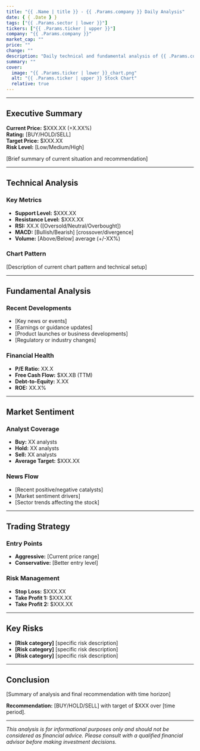 ```yaml
---
title: "{{ .Name | title }} - {{ .Params.company }} Daily Analysis"
date: { { .Date } }
tags: ["{{ .Params.sector | lower }}"]
tickers: ["{{ .Params.ticker | upper }}"]
company: "{{ .Params.company }}"
market_cap: ""
price: ""
change: ""
description: "Daily technical and fundamental analysis of {{ .Params.company }} ({{ .Params.ticker | upper }}) stock performance, market sentiment, and trading recommendations."
summary: ""
cover:
  image: "{{ .Params.ticker | lower }}_chart.png"
  alt: "{{ .Params.ticker | upper }} Stock Chart"
  relative: true
---
```


---

## Executive Summary

**Current Price:** $XXX.XX (+X.XX%)  
**Rating:** [BUY/HOLD/SELL]  
**Target Price:** $XXX.XX  
**Risk Level:** [Low/Medium/High]

[Brief summary of current situation and recommendation]

---

## Technical Analysis

### Key Metrics

- **Support Level:** $XXX.XX
- **Resistance Level:** $XXX.XX
- **RSI:** XX.X ([Oversold/Neutral/Overbought])
- **MACD:** [Bullish/Bearish] [crossover/divergence]
- **Volume:** [Above/Below] average (+/-XX%)

### Chart Pattern

[Description of current chart pattern and technical setup]

---

## Fundamental Analysis

### Recent Developments

- [Key news or events]
- [Earnings or guidance updates]
- [Product launches or business developments]
- [Regulatory or industry changes]

### Financial Health

- **P/E Ratio:** XX.X
- **Free Cash Flow:** $XX.XB (TTM)
- **Debt-to-Equity:** X.XX
- **ROE:** XX.X%

---

## Market Sentiment

### Analyst Coverage

- **Buy:** XX analysts
- **Hold:** XX analysts
- **Sell:** XX analysts
- **Average Target:** $XXX.XX

### News Flow

- [Recent positive/negative catalysts]
- [Market sentiment drivers]
- [Sector trends affecting the stock]

---

## Trading Strategy

### Entry Points

- **Aggressive:** [Current price range]
- **Conservative:** [Better entry level]

### Risk Management

- **Stop Loss:** $XXX.XX
- **Take Profit 1:** $XXX.XX
- **Take Profit 2:** $XXX.XX

---

## Key Risks

- **[Risk category]** [specific risk description]
- **[Risk category]** [specific risk description]
- **[Risk category]** [specific risk description]

---

## Conclusion

[Summary of analysis and final recommendation with time horizon]

**Recommendation:** [BUY/HOLD/SELL] with target of $XXX over [time period].

---

_This analysis is for informational purposes only and should not be considered as financial advice. Please consult with a qualified financial advisor before making investment decisions._
